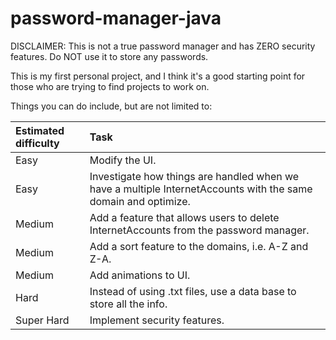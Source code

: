 # password-manager-java

DISCLAIMER: This is not a true password manager and has ZERO security features. Do NOT use it to store any passwords.

This is my first personal project, and I think it's a good starting point for those who are trying to find projects to work on.

Things you can do include, but are not limited to:

| Estimated difficulty | Task |
| :------------------- | :--- |
|Easy                  |Modify the UI.|
|Easy                  |Investigate how things are handled when we have a multiple InternetAccounts with the same domain and optimize.|
|Medium                |Add a feature that allows users to delete InternetAccounts from the password manager.|
|Medium                |Add a sort feature to the domains, i.e. A-Z and Z-A.|
|Medium                |Add animations to UI.|
|Hard                  |Instead of using .txt files, use a data base to store all the info.|
|Super Hard            |Implement security features.|

